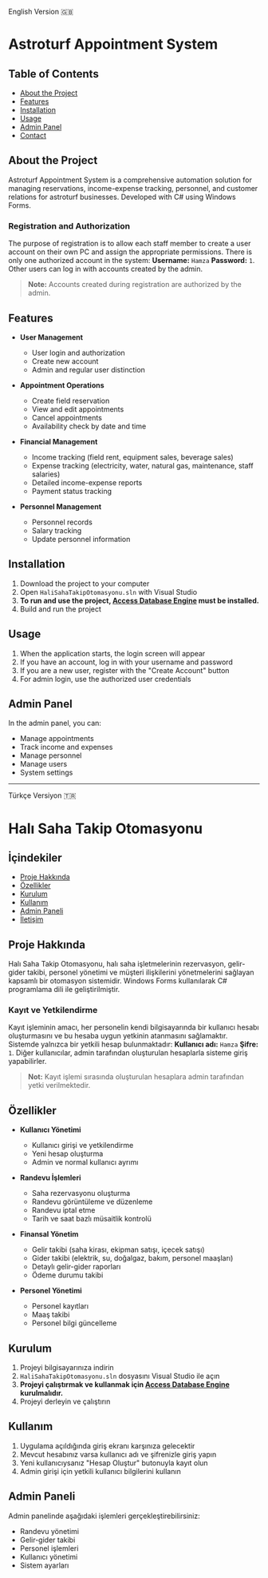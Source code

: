 English Version 🇬🇧

# Astroturf Appointment System

## Table of Contents
- [About the Project](#about-the-project)
- [Features](#features)
- [Installation](#installation)
- [Usage](#usage)
- [Admin Panel](#admin-panel)
- [Contact](#contact)

## About the Project
Astroturf Appointment System is a comprehensive automation solution for managing reservations, income-expense tracking, personnel, and customer relations for astroturf businesses. Developed with C# using Windows Forms.

### Registration and Authorization
The purpose of registration is to allow each staff member to create a user account on their own PC and assign the appropriate permissions. There is only one authorized account in the system: **Username:** `Hamza`  **Password:** `1`. Other users can log in with accounts created by the admin.

> **Note:** Accounts created during registration are authorized by the admin.

## Features
- **User Management**
  - User login and authorization
  - Create new account
  - Admin and regular user distinction

- **Appointment Operations**
  - Create field reservation
  - View and edit appointments
  - Cancel appointments
  - Availability check by date and time

- **Financial Management**
  - Income tracking (field rent, equipment sales, beverage sales)
  - Expense tracking (electricity, water, natural gas, maintenance, staff salaries)
  - Detailed income-expense reports
  - Payment status tracking

- **Personnel Management**
  - Personnel records
  - Salary tracking
  - Update personnel information

## Installation
1. Download the project to your computer
2. Open `HaliSahaTakipOtomasyonu.sln` with Visual Studio
3. **To run and use the project, [Access Database Engine](https://www.microsoft.com/en-us/download/details.aspx?id=54920) must be installed.**
4. Build and run the project

## Usage
1. When the application starts, the login screen will appear
2. If you have an account, log in with your username and password
3. If you are a new user, register with the "Create Account" button
4. For admin login, use the authorized user credentials

## Admin Panel
In the admin panel, you can:
- Manage appointments
- Track income and expenses
- Manage personnel
- Manage users
- System settings

---

Türkçe Versiyon 🇹🇷

# Halı Saha Takip Otomasyonu

## İçindekiler
- [Proje Hakkında](#proje-hakkında)
- [Özellikler](#özellikler)
- [Kurulum](#kurulum)
- [Kullanım](#kullanım)
- [Admin Paneli](#admin-paneli)
- [İletişim](#i̇letişim)

## Proje Hakkında
Halı Saha Takip Otomasyonu, halı saha işletmelerinin rezervasyon, gelir-gider takibi, personel yönetimi ve müşteri ilişkilerini yönetmelerini sağlayan kapsamlı bir otomasyon sistemidir. Windows Forms kullanılarak C# programlama dili ile geliştirilmiştir.

### Kayıt ve Yetkilendirme
Kayıt işleminin amacı, her personelin kendi bilgisayarında bir kullanıcı hesabı oluşturmasını ve bu hesaba uygun yetkinin atanmasını sağlamaktır. Sistemde yalnızca bir yetkili hesap bulunmaktadır: **Kullanıcı adı:** `Hamza`  **Şifre:** `1`. Diğer kullanıcılar, admin tarafından oluşturulan hesaplarla sisteme giriş yapabilirler.

> **Not:** Kayıt işlemi sırasında oluşturulan hesaplara admin tarafından yetki verilmektedir. 

## Özellikler
- **Kullanıcı Yönetimi**
  - Kullanıcı girişi ve yetkilendirme
  - Yeni hesap oluşturma
  - Admin ve normal kullanıcı ayrımı

- **Randevu İşlemleri**
  - Saha rezervasyonu oluşturma
  - Randevu görüntüleme ve düzenleme
  - Randevu iptal etme
  - Tarih ve saat bazlı müsaitlik kontrolü

- **Finansal Yönetim**
  - Gelir takibi (saha kirası, ekipman satışı, içecek satışı)
  - Gider takibi (elektrik, su, doğalgaz, bakım, personel maaşları)
  - Detaylı gelir-gider raporları
  - Ödeme durumu takibi

- **Personel Yönetimi**
  - Personel kayıtları
  - Maaş takibi
  - Personel bilgi güncelleme

## Kurulum
1. Projeyi bilgisayarınıza indirin
2. `HaliSahaTakipOtomasyonu.sln` dosyasını Visual Studio ile açın
3. **Projeyi çalıştırmak ve kullanmak için [Access Database Engine](https://www.microsoft.com/en-us/download/details.aspx?id=54920) kurulmalıdır.**
4. Projeyi derleyin ve çalıştırın

## Kullanım
1. Uygulama açıldığında giriş ekranı karşınıza gelecektir
2. Mevcut hesabınız varsa kullanıcı adı ve şifrenizle giriş yapın
3. Yeni kullanıcıysanız "Hesap Oluştur" butonuyla kayıt olun
4. Admin girişi için yetkili kullanıcı bilgilerini kullanın

## Admin Paneli
Admin panelinde aşağıdaki işlemleri gerçekleştirebilirsiniz:
- Randevu yönetimi
- Gelir-gider takibi
- Personel işlemleri
- Kullanıcı yönetimi
- Sistem ayarları

